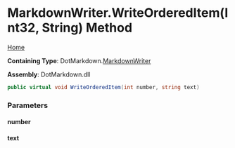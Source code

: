 <a name="_top"></a>

# MarkdownWriter\.WriteOrderedItem\(Int32, String\) Method

[Home](../../../README.md#_top)

**Containing Type**: DotMarkdown\.[MarkdownWriter](../README.md#_top)

**Assembly**: DotMarkdown\.dll

```csharp
public virtual void WriteOrderedItem(int number, string text)
```

### Parameters

#### number

#### text

